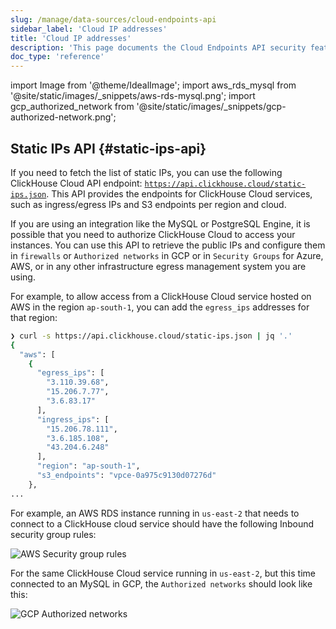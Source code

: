 ```yaml
---
slug: /manage/data-sources/cloud-endpoints-api
sidebar_label: 'Cloud IP addresses'
title: 'Cloud IP addresses'
description: 'This page documents the Cloud Endpoints API security features within ClickHouse. It details how to secure your ClickHouse deployments by managing access through authentication and authorization mechanisms.'
doc_type: 'reference'
---
```


import Image from '@theme/IdealImage';
import aws_rds_mysql from '@site/static/images/_snippets/aws-rds-mysql.png';
import gcp_authorized_network from '@site/static/images/_snippets/gcp-authorized-network.png';

## Static IPs API {#static-ips-api}

If you need to fetch the list of static IPs, you can use the following ClickHouse Cloud API endpoint: [`https://api.clickhouse.cloud/static-ips.json`](https://api.clickhouse.cloud/static-ips.json). This API provides the endpoints for ClickHouse Cloud services, such as ingress/egress IPs and S3 endpoints per region and cloud.

If you are using an integration like the MySQL or PostgreSQL Engine, it is possible that you need to authorize ClickHouse Cloud to access your instances. You can use this API to retrieve the public IPs and configure them in `firewalls` or `Authorized networks` in GCP or in `Security Groups` for Azure, AWS, or in any other infrastructure egress management system you are using.

For example, to allow access from a ClickHouse Cloud service hosted on AWS in the region `ap-south-1`, you can add the `egress_ips` addresses for that region:

```bash
❯ curl -s https://api.clickhouse.cloud/static-ips.json | jq '.'
{
  "aws": [
    {
      "egress_ips": [
        "3.110.39.68",
        "15.206.7.77",
        "3.6.83.17"
      ],
      "ingress_ips": [
        "15.206.78.111",
        "3.6.185.108",
        "43.204.6.248"
      ],
      "region": "ap-south-1",
      "s3_endpoints": "vpce-0a975c9130d07276d"
    },
...
```

For example, an AWS RDS instance running in `us-east-2` that needs to connect to a ClickHouse cloud service should have the following Inbound security group rules:

<Image img={aws_rds_mysql} size="lg" alt="AWS Security group rules" border />

For the same ClickHouse Cloud service running in `us-east-2`, but this time connected to an MySQL in GCP, the `Authorized networks` should look like this:

<Image img={gcp_authorized_network} size="md" alt="GCP Authorized networks" border />
